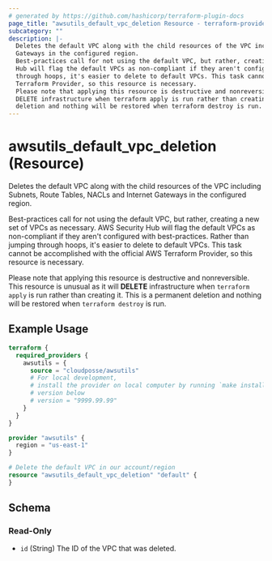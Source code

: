 ```yaml
---
# generated by https://github.com/hashicorp/terraform-plugin-docs
page_title: "awsutils_default_vpc_deletion Resource - terraform-provider-awsutils"
subcategory: ""
description: |-
  Deletes the default VPC along with the child resources of the VPC including Subnets, Route Tables, NACLs and Internet
  Gateways in the configured region.
  Best-practices call for not using the default VPC, but rather, creating a new set of VPCs as necessary. AWS Security
  Hub will flag the default VPCs as non-compliant if they aren't configured with best-practices. Rather than jumping
  through hoops, it's easier to delete to default VPCs. This task cannot be accomplished with the official AWS
  Terraform Provider, so this resource is necessary.
  Please note that applying this resource is destructive and nonreversible. This resource is unusual as it will
  DELETE infrastructure when terraform apply is run rather than creating it. This is a permanent
  deletion and nothing will be restored when terraform destroy is run.
---
```


# awsutils_default_vpc_deletion (Resource)

Deletes the default VPC along with the child resources of the VPC including Subnets, Route Tables, NACLs and Internet 
Gateways in the configured region.
		
Best-practices call for not using the default VPC, but rather, creating a new set of VPCs as necessary. AWS Security 
Hub will flag the default VPCs as non-compliant if they aren't configured with best-practices. Rather than jumping 
through hoops, it's easier to delete to default VPCs. This task cannot be accomplished with the official AWS 
Terraform Provider, so this resource is necessary. 
		
Please note that applying this resource is destructive and nonreversible. This resource is unusual as it will 
**DELETE** infrastructure when `terraform apply` is run rather than creating it. This is a permanent 
deletion and nothing will be restored when `terraform destroy` is run.

## Example Usage

```terraform
terraform {
  required_providers {
    awsutils = {
      source = "cloudposse/awsutils"
      # For local development,
      # install the provider on local computer by running `make install` from the root of the repo, and uncomment the 
      # version below
      # version = "9999.99.99"
    }
  }
}

provider "awsutils" {
  region = "us-east-1"
}

# Delete the default VPC in our account/region
resource "awsutils_default_vpc_deletion" "default" {
}
```

<!-- schema generated by tfplugindocs -->
## Schema

### Read-Only

- `id` (String) The ID of the VPC that was deleted.


